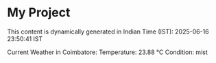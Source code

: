 # My Project

This content is dynamically generated in Indian Time (IST): 2025-06-16 23:50:41 IST


Current Weather in Coimbatore:
Temperature: 23.88 °C
Condition: mist

